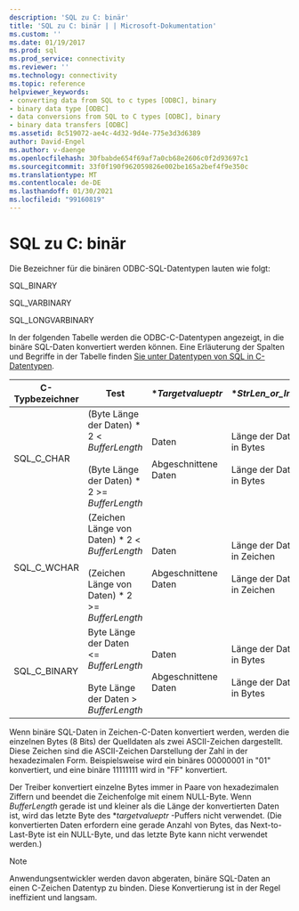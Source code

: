 ```yaml
---
description: 'SQL zu C: binär'
title: 'SQL zu C: binär | | Microsoft-Dokumentation'
ms.custom: ''
ms.date: 01/19/2017
ms.prod: sql
ms.prod_service: connectivity
ms.reviewer: ''
ms.technology: connectivity
ms.topic: reference
helpviewer_keywords:
- converting data from SQL to c types [ODBC], binary
- binary data type [ODBC]
- data conversions from SQL to C types [ODBC], binary
- binary data transfers [ODBC]
ms.assetid: 8c519072-ae4c-4d32-9d4e-775e3d3d6389
author: David-Engel
ms.author: v-daenge
ms.openlocfilehash: 30fbabde654f69af7a0cb68e2606c0f2d93697c1
ms.sourcegitcommit: 33f0f190f962059826e002be165a2bef4f9e350c
ms.translationtype: MT
ms.contentlocale: de-DE
ms.lasthandoff: 01/30/2021
ms.locfileid: "99160819"
---
```

# <a name="sql-to-c-binary"></a>SQL zu C: binär
Die Bezeichner für die binären ODBC-SQL-Datentypen lauten wie folgt:  
  
 SQL_BINARY  
  
 SQL_VARBINARY  
  
 SQL_LONGVARBINARY  
  
 In der folgenden Tabelle werden die ODBC-C-Datentypen angezeigt, in die binäre SQL-Daten konvertiert werden können. Eine Erläuterung der Spalten und Begriffe in der Tabelle finden [Sie unter Datentypen von SQL in C-Datentypen](../../../odbc/reference/appendixes/converting-data-from-sql-to-c-data-types.md).  
  
|C-Typbezeichner|Test|**Targetvalueptr*|**StrLen_or_IndPtr*|SQLSTATE|  
|-----------------------|----------|------------------------|----------------------------|--------------|  
|SQL_C_CHAR|(Byte Länge der Daten) \* 2 < *BufferLength*<br /><br /> (Byte Länge der Daten) \* 2 >= *BufferLength*|Daten<br /><br /> Abgeschnittene Daten|Länge der Daten in Bytes<br /><br /> Länge der Daten in Bytes|–<br /><br /> 01004|  
|SQL_C_WCHAR|(Zeichen Länge von Daten) \* 2 < *BufferLength*<br /><br /> (Zeichen Länge von Daten) \* 2 >= *BufferLength*|Daten<br /><br /> Abgeschnittene Daten|Länge der Daten in Zeichen<br /><br /> Länge der Daten in Zeichen|–<br /><br /> 01004|  
|SQL_C_BINARY|Byte Länge der Daten <= *BufferLength*<br /><br /> Byte Länge der Daten > *BufferLength*|Daten<br /><br /> Abgeschnittene Daten|Länge der Daten in Bytes<br /><br /> Länge der Daten in Bytes|–<br /><br /> 01004|  
  
 Wenn binäre SQL-Daten in Zeichen-C-Daten konvertiert werden, werden die einzelnen Bytes (8 Bits) der Quelldaten als zwei ASCII-Zeichen dargestellt. Diese Zeichen sind die ASCII-Zeichen Darstellung der Zahl in der hexadezimalen Form. Beispielsweise wird ein binäres 00000001 in "01" konvertiert, und eine binäre 11111111 wird in "FF" konvertiert.  
  
 Der Treiber konvertiert einzelne Bytes immer in Paare von hexadezimalen Ziffern und beendet die Zeichenfolge mit einem NULL-Byte. Wenn *BufferLength* gerade ist und kleiner als die Länge der konvertierten Daten ist, wird das letzte Byte des **targetvalueptr* -Puffers nicht verwendet. (Die konvertierten Daten erfordern eine gerade Anzahl von Bytes, das Next-to-Last-Byte ist ein NULL-Byte, und das letzte Byte kann nicht verwendet werden.)  
  
> [!NOTE]  
>  Anwendungsentwickler werden davon abgeraten, binäre SQL-Daten an einen C-Zeichen Datentyp zu binden. Diese Konvertierung ist in der Regel ineffizient und langsam.
